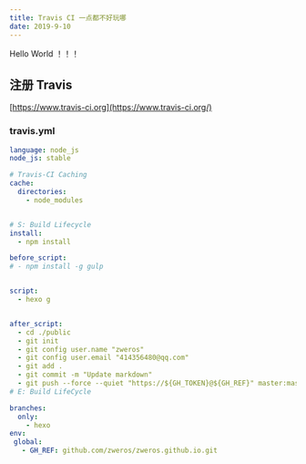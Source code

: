 ```yaml
---
title: Travis CI 一点都不好玩哪
date: 2019-9-10
---
```




Hello World ！！！

## 注册 Travis  ##

[https://www.travis-ci.org](https://www.travis-ci.org/)



### travis.yml ###

```yml
language: node_js
node_js: stable

# Travis-CI Caching
cache:
  directories:
    - node_modules


# S: Build Lifecycle
install:
  - npm install

before_script:
# - npm install -g gulp


script:
  - hexo g


after_script:
  - cd ./public
  - git init
  - git config user.name "zweros"
  - git config user.email "414356480@qq.com"
  - git add .
  - git commit -m "Update markdown"
  - git push --force --quiet "https://${GH_TOKEN}@${GH_REF}" master:master
# E: Build LifeCycle

branches:
  only:
    - hexo
env:
 global:
   - GH_REF: github.com/zweros/zweros.github.io.git
```


